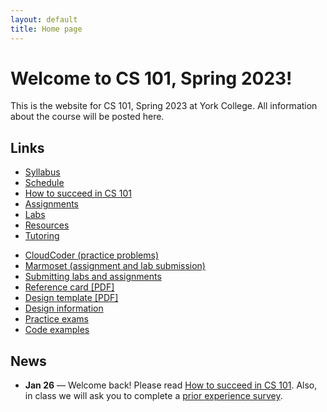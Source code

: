 ```yaml
---
layout: default
title: Home page
---
```


# Welcome to CS 101, Spring 2023!

This is the website for CS 101, Spring 2023 at York College.
All information about the course will be posted here.

## Links

<div class="multicol">
<div>
<ul class="multicol-links">
  <li><a href="syllabus.html">Syllabus</a></li>
  <li><a href="schedule.html">Schedule</a></li>
  <li><a href="success.html">How to succeed in CS 101</a></li>
  <li><a href="assign/index.html">Assignments</a></li>
  <li><a href="labs/index.html">Labs</a></li>
  <li><a href="resources.html">Resources</a></li>
  <li><a href="tutoring.html">Tutoring</a></li>
</ul>
</div>
<div>
<ul class="multicol-links">
  <li><a href="https://cs.ycp.edu/cloudcoder">CloudCoder (practice problems)</a></li>
  <li><a href="https://cs.ycp.edu/marmoset">Marmoset (assignment and lab submission)</a></li>
  <li><a href="submitting.html">Submitting labs and assignments</a></li>
  <li><a href="refcard.pdf">Reference card [PDF]</a></li>
  <li><a href="design-template.pdf">Design template [PDF]</a></li>
  <li><a href="design/index.html">Design information</a></li>
  <li><a href="practice/index.html">Practice exams</a></li>
  <li><a href="examples/index.html">Code examples</a></li>
</ul>
</div>
</div>

## News
* **Jan 26** &mdash; Welcome back!  Please read [How to succeed in CS 101](success.html).  Also, in class we will ask you to complete a [prior experience survey](https://goo.gl/forms/zzfjES8HZK9TEthK2).


<!--
* **Feb 15** &mdash; The Design for [Assignment 1](assign/assign01.html) is due.
* **Feb 17** &mdash; The code for [Assignment 1](assign/assign01.html) is due by 11:59PM.
* **Feb 17** &mdash; Exam 1 will be given in class on Thursday, Feb 17th.
* **Mar 08** &mdash; The Design for MS1 [Assignment 2](assign/assign02.html) is due.
* **Mar 13** &mdash; The code for MS1 [Assignment 2](assign/assign02.html) is due by 11:59PM.
* **Mar 15** &mdash; The Design for MS2[Assignment 2](assign/assign02.html) is due.
* **Mar 22** &mdash; The code for MS2 [Assignment 2](assign/assign02.html) is due by 11:59PM.
* **Mar 29** &mdash; Exam 2 will take place in class on **Tuesday, Mar 29th**.  A practice exam has been posted on the [Practice Exams](practice/index.html) page.
* **Mar 31** &mdash; **No class** on Thursday, Mar 31st due to Spartan Day.
* **Mar 31** &mdash; The due date for [Assignment 3](assign/assign03.html) has been moved to **Thursday, Mar 31st**.
* **Apr 14** &mdash; Assignment 4 Design [Assignment 4](assign/assign04.html) is due on Thursday, April 14th.
* **Apr 21** &mdash; Assignment 4 Code [Assignment 4](assign/assign04.html) is due on Thursday, April 21st.
* **Apr 28** &mdash; The code for [Assignment 6](assign/assign06.html) **Milestone 1** is due by 11:59PM
* **May 8** &mdash; The code for [Assignment 6](assign/assign06.html) **Milestone 2** is due by 11:59PM
* **May 05** &mdash; Exam 3 will take place in class on **Thursday, May 05th**.  A practice exam is available on the [Practice Exams](practice/index.html) page.


* **Apr 30** &mdash; A solution to the fourth practice exam has been posted on the [Practice Exams](practice/index.html) page.  Don't forget that Exam 4 takes place in class on **Thursday, May 3rd**.
* **Apr 18** &mdash; The due dates for [Assignment 5](assign/assign05.html) are:
    * Design artifacts due on Thursday, Apr 26th
    * Code due on Friday, May 4th
* **Apr 12** &mdash; [Assignment 5](assign/assign05.html) has been posted.  The due dates are still to be determined.
* **Apr 10** &mdash; A solution to the third practice exam has been posted on the [Practice Exams](practice/index.html) page.
* **Apr 21** &mdash; A reference design for [Assignment 4](assign/assign04.html) has been posted to the [Design information](design/index.html) page.
* **Mar 27** &mdash; The [Lab schedule](labs/index.html) has been updated.

* **Mar 23** &mdash; Due to the cancellation of classes on Thursday, we are making the following adjustments:
    * The [Schedule](schedule.html) has been updated
    * The deadline for submitting the code for [Assignment 4](assign/assign04.html) has been extended to **Thursday, Apr 5th**
* **Mar 21** &mdash; The assignment description for [Assignment 4](assign/assign04.html) has been updated.
* **Mar 7** &mdash; A solution to the second practice exam is available on the [Practice Exams](practice/index.html) page.
* **Mar 5** &mdash; Exam 2 will take place in class on **Tuesday, Mar 13th**.  A practice exam has been posted on the [Practice Exams](practice/index.html) page.

* **Feb 13** &mdash; The due date for the [Assignment 2](assign/assign02.html), Milestone 2 design artifact has been moved to **Tuesday, Feb 20th**.
* **Feb 7** &mdash; A solution to the first practice exam has been posted on the [Practice Exams](practice/index.html) page.
* **Jan 31** &mdash; Reminders:
    * The design for [Assignment 2](assign/assign02.html) Milestone 1 is due at the beginning of class on Tuesday, Feb 6th.  You will need to turn in a hard copy of your design.
    * Exam 1 will be given in class on Tuesday, Feb 13th.  A practice exam is posted on the [Practice Exams](practice/index.html) page.

* **Jan 24** &mdash; As we mentioned in class, the design for [Assignment 1](assign/assign01.html) is due tomorrow (Thursday, Jan 25th) and the code is due on Tuesday, Jan 30th.

-->

<!-- vim:set wrap: -->
<!-- vim:set linebreak: -->
<!-- vim:set nolist: -->
